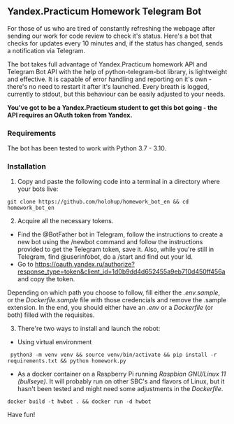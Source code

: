 ## Yandex.Practicum Homework Telegram Bot

For those of us who are tired of constantly refreshing the webpage after sending our work for code review to check it's status. Here's a bot that checks for updates every 10 minutes and, if the status has changed, sends a notification via Telegram.

The bot takes full advantage of Yandex.Practicum homework API and Telegram Bot API  with the help of python-telegram-bot library, is lightweight and effective. It is capable of error handling and reporting on it's own - there's no need to restart it after it's launched. Every breath is logged, currently to stdout, but this behaviour can be easily adjusted to your needs.

**You've got to be a Yandex.Practicum student to get this bot going - the API
requires an OAuth token from Yandex.**

### Requirements

The bot has been tested to work with Python 3.7 - 3.10.

### Installation

1. Copy and paste the following code into a terminal in a directory where your bots live:
```
git clone https://github.com/holohup/homework_bot_en && cd homework_bot_en
```

2. Acquire all the necessary tokens. 
* Find the @BotFather bot in Telegram, follow the instructions to create a new bot using the /newbot command and follow the instructions provided to get the Telegram token, save it. Also, while you're still in Telegram, find @userinfobot, do a /start and find out your Id.
* Go to https://oauth.yandex.ru/authorize?response_type=token&client_id=1d0b9dd4d652455a9eb710d450ff456a and copy the token.

Depending on which path you choose to follow, fill either the _.env.sample_, or the _Dockerfile.sample_ file with those credencials and remove the .sample extension. In the end, you should either have an _.env_ or a _Dockerfile_ (or both) filled with the requisites.

3. There're two ways to install and launch the robot:
- Using virtual environment
```
 python3 -m venv venv && source venv/bin/activate && pip install -r requirements.txt && python homework.py
```

- As a docker container on a Raspberry Pi running _Raspbian GNU/Linux 11 (bullseye)_. It will probably run on other SBC's and flavors of Linux, but it hasn't been tested and might need some adjustments in the _Dockerfile_.

```
docker build -t hwbot . && docker run -d hwbot
```

Have fun!